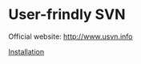 User-frindly SVN
================

Official website: http://www.usvn.info 

[Installation](https://github.com/usvn/usvn/wiki/Installation)
